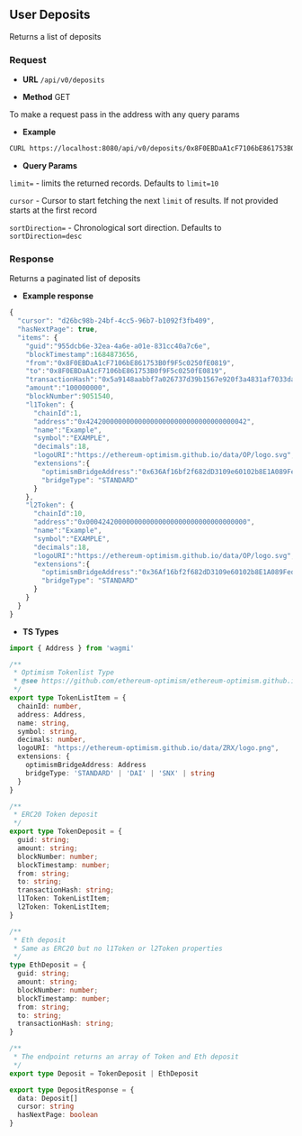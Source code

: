 ## User Deposits

Returns a list of deposits

### Request

- **URL** `/api/v0/deposits`

- **Method** GET

To make a request pass in the address with any query params

- **Example**

```bash
CURL https://localhost:8080/api/v0/deposits/0x8F0EBDaA1cF7106bE861753B0f9F5c0250fE0819?limit=10
```

- **Query Params**

`limit=` - limits the returned records.   Defaults to `limit=10`

`cursor` - Cursor to start fetching the next `limit` of results.  If not provided starts at the first record

`sortDirection=` - Chronological sort direction.   Defaults to `sortDirection=desc`

### Response

Returns a paginated list of deposits

- **Example response**

```typescript
{ 
  "cursor": "d26bc98b-24bf-4cc5-96b7-b1092f3fb409",
  "hasNextPage": true,
  "items": {
    "guid":"955dcb6e-32ea-4a6e-a01e-831cc40a7c6e",
    "blockTimestamp":1684873656,
    "from":"0x8F0EBDaA1cF7106bE861753B0f9F5c0250fE0819",
    "to":"0x8F0EBDaA1cF7106bE861753B0f9F5c0250fE0819",
    "transactionHash":"0x5a9148aabbf7a026737d39b1567e920f3a4831af7033da479b1bf3ae33a66d2b"
    "amount":"100000000",
    "blockNumber":9051540,
    "l1Token": {
      "chainId":1,
      "address":"0x4242000000000000000000000000000000000042",
      "name":"Example",
      "symbol":"EXAMPLE",
      "decimals":18,
      "logoURI":"https://ethereum-optimism.github.io/data/OP/logo.svg",
      "extensions":{
        "optimismBridgeAddress":"0x636Af16bf2f682dD3109e60102b8E1A089FedAa8",
        "bridgeType": "STANDARD"
      }
    },
    "l2Token": {
      "chainId":10,
      "address":"0x0004242000000000000000000000000000000000",
      "name":"Example",
      "symbol":"EXAMPLE",
      "decimals":18,
      "logoURI":"https://ethereum-optimism.github.io/data/OP/logo.svg",
      "extensions":{
        "optimismBridgeAddress":"0x36Af16bf2f682dD3109e60102b8E1A089FedAa86",
        "bridgeType": "STANDARD"
      }
    }
  }
}
```

- **TS Types**

```typescript
import { Address } from 'wagmi'

/**
 * Optimism Tokenlist Type
 * @see https://github.com/ethereum-optimism/ethereum-optimism.github.io/blob/master/optimism.tokenlist.json
 */
export type TokenListItem = {
  chainId: number,
  address: Address,
  name: string,
  symbol: string,
  decimals: number,
  logoURI: "https://ethereum-optimism.github.io/data/ZRX/logo.png",
  extensions: {
    optimismBridgeAddress: Address
    bridgeType: 'STANDARD' | 'DAI' | 'SNX' | string
  }
}

/**
 * ERC20 Token deposit
 */
export type TokenDeposit = {
  guid: string;
  amount: string;
  blockNumber: number;
  blockTimestamp: number;
  from: string;
  to: string;
  transactionHash: string;
  l1Token: TokenListItem;
  l2Token: TokenListItem;
}

/**
 * Eth deposit
 * Same as ERC20 but no l1Token or l2Token properties
 */
type EthDeposit = {
  guid: string;
  amount: string;
  blockNumber: number;
  blockTimestamp: number;
  from: string;
  to: string;
  transactionHash: string;
}

/**
 * The endpoint returns an array of Token and Eth deposit
 */
export type Deposit = TokenDeposit | EthDeposit

export type DepositResponse = {
  data: Deposit[]
  cursor: string
  hasNextPage: boolean
}

